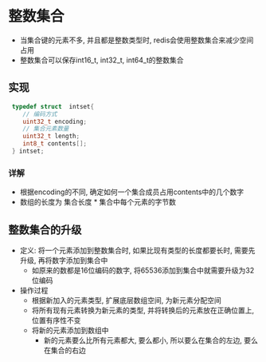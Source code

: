  # 整数集合

* 当集合键的元素不多, 并且都是整数类型时, redis会使用整数集合来减少空间占用
* 整数集合可以保存int16_t, int32_t, int64_t的整数集合

 ## 实现

```c
 typedef struct  intset{
    // 编码方式
    uint32_t encoding;
    // 集合元素数量
    uint32_t length;
    int8_t contents[];
 } intset;
```

### 详解

* 根据encoding的不同, 确定如何一个集合成员占用contents中的几个数字
* 数组的长度为 集合长度 * 集合中每个元素的字节数

## 整数集合的升级

* 定义: 将一个元素添加到整数集合时, 如果比现有类型的长度都要长时, 需要先升级, 再将数字添加到集合中
  * 如原来的数都是16位编码的数字, 将65536添加到集合中就需要升级为32位编码
* 操作过程
  * 根据新加入的元素类型, 扩展底层数组空间, 为新元素分配空间
  * 将所有现有元素转换为新元素的类型, 并将转换后的元素放在正确位置上, 位置有序性不变
  * 将新的元素添加到数组中
    * 新的元素要么比所有元素都大, 要么都小, 所以要么在集合的左边, 要么在集合的右边

